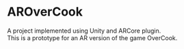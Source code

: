 # AROverCook

A project implemented using Unity and ARCore plugin. <br />
This is a prototype for an AR version of the game OverCook. <br />
